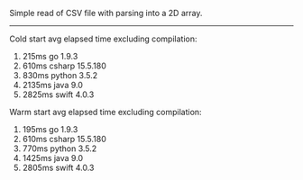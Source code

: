 Simple read of CSV file with parsing into a 2D array.

---

Cold start avg elapsed time excluding compilation:

1. 215ms go 1.9.3
1. 610ms csharp	15.5.180
1. 830ms python 3.5.2
1. 2135ms java 9.0
1. 2825ms swift 4.0.3

Warm start avg elapsed time excluding compilation:

1. 195ms go 1.9.3
1. 610ms csharp	15.5.180
1. 770ms python 3.5.2
1. 1425ms java 9.0
1. 2805ms swift 4.0.3


